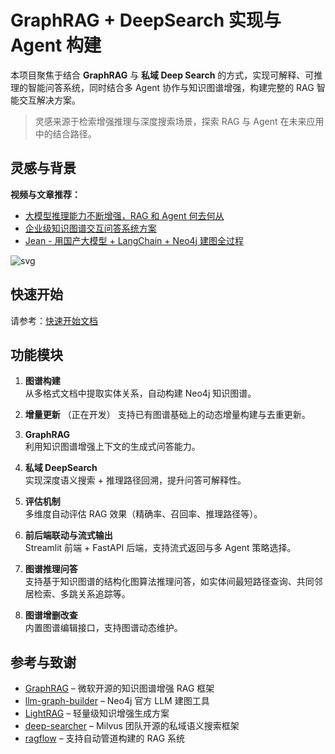 # GraphRAG + DeepSearch 实现与 Agent 构建

本项目聚焦于结合 **GraphRAG** 与 **私域 Deep Search** 的方式，实现可解释、可推理的智能问答系统，同时结合多 Agent 协作与知识图谱增强，构建完整的 RAG 智能交互解决方案。

> 灵感来源于检索增强推理与深度搜索场景，探索 RAG 与 Agent 在未来应用中的结合路径。


## 灵感与背景

**视频与文章推荐：**

- [大模型推理能力不断增强，RAG 和 Agent 何去何从](https://www.bilibili.com/video/BV1i6RNYpEwV)  
- [企业级知识图谱交互问答系统方案](https://www.bilibili.com/video/BV1U599YrE26)  
- [Jean - 用国产大模型 + LangChain + Neo4j 建图全过程](https://zhuanlan.zhihu.com/p/716089164)

![svg](./assets/deepsearch.svg)


## 快速开始

请参考：[快速开始文档](./assets/start.md)


## 功能模块

1. **图谱构建**  
   从多格式文档中提取实体关系，自动构建 Neo4j 知识图谱。

2. **增量更新**  （正在开发）
   支持已有图谱基础上的动态增量构建与去重更新。

3. **GraphRAG**  
   利用知识图谱增强上下文的生成式问答能力。

4. **私域 DeepSearch**  
   实现深度语义搜索 + 推理路径回溯，提升问答可解释性。

5. **评估机制**  
   多维度自动评估 RAG 效果（精确率、召回率、推理路径等）。

6. **前后端联动与流式输出**  
   Streamlit 前端 + FastAPI 后端，支持流式返回与多 Agent 策略选择。

7. **图谱推理问答**  
   支持基于知识图谱的结构化图算法推理问答，如实体间最短路径查询、共同邻居检索、多跳关系追踪等。

8. **图谱增删改查**  
   内置图谱编辑接口，支持图谱动态维护。


## 参考与致谢

- [GraphRAG](https://github.com/microsoft/graphrag) – 微软开源的知识图谱增强 RAG 框架  
- [llm-graph-builder](https://github.com/neo4j-labs/llm-graph-builder) – Neo4j 官方 LLM 建图工具  
- [LightRAG](https://github.com/HKUDS/LightRAG) – 轻量级知识增强生成方案  
- [deep-searcher](https://github.com/zilliztech/deep-searcher) – Milvus 团队开源的私域语义搜索框架  
- [ragflow](https://github.com/infiniflow/ragflow) – 支持自动管道构建的 RAG 系统  